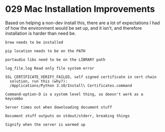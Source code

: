 # 029 Mac Installation Improvements

Based on helping a non-dev install this, there are a lot of expectations I had of how the environment would be set up, and it isn't, and therefore installation is harder than need be.

```
brew needs to be installed

pip location needs to be on the PATH

portaudio libs need to be on the LIBRARY path

log_file.log Read only file system error

SSL CERTIFICATE_VERIFY_FAILED, self signed certificate in cert chain
  solution, run this (why?):
  /Applications/Python 3.10/Install\ Certificates.command

Command-option-D is a system level thing, so doesn't work as a keycombo

Server times out when downloading document stuff

Document stuff outputs on stdout/stderr, breaking things

Signify when the server is warmed up
```
